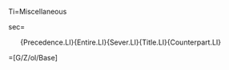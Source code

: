 Ti=Miscellaneous

sec=<ol>{Precedence.LI}{Entire.LI}{Sever.LI}{Title.LI}{Counterpart.LI}</ol>

=[G/Z/ol/Base]